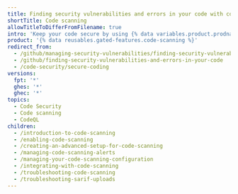 ```yaml
---
title: Finding security vulnerabilities and errors in your code with code scanning
shortTitle: Code scanning
allowTitleToDifferFromFilename: true
intro: 'Keep your code secure by using {% data variables.product.prodname_code_scanning %} to identify and fix potential security vulnerabilities and other errors in your code.'
product: '{% data reusables.gated-features.code-scanning %}'
redirect_from:
  - /github/managing-security-vulnerabilities/finding-security-vulnerabilities-in-your-projects-code
  - /github/finding-security-vulnerabilities-and-errors-in-your-code
  - /code-security/secure-coding
versions:
  fpt: '*'
  ghes: '*'
  ghec: '*'
topics:
  - Code Security
  - Code scanning
  - CodeQL
children:
  - /introduction-to-code-scanning
  - /enabling-code-scanning
  - /creating-an-advanced-setup-for-code-scanning
  - /managing-code-scanning-alerts
  - /managing-your-code-scanning-configuration
  - /integrating-with-code-scanning
  - /troubleshooting-code-scanning
  - /troubleshooting-sarif-uploads
---
```

